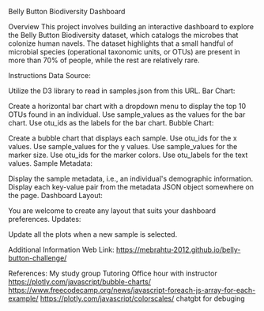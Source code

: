 Belly Button Biodiversity Dashboard

Overview
This project involves building an interactive dashboard to explore the Belly Button Biodiversity dataset, which catalogs the microbes that colonize human navels. The dataset highlights that a small handful of microbial species (operational taxonomic units, or OTUs) are present in more than 70% of people, while the rest are relatively rare.

Instructions
Data Source:

Utilize the D3 library to read in samples.json from this URL.
Bar Chart:

Create a horizontal bar chart with a dropdown menu to display the top 10 OTUs found in an individual.
Use sample_values as the values for the bar chart.
Use otu_ids as the labels for the bar chart.
Bubble Chart:

Create a bubble chart that displays each sample.
Use otu_ids for the x values.
Use sample_values for the y values.
Use sample_values for the marker size.
Use otu_ids for the marker colors.
Use otu_labels for the text values.
Sample Metadata:

Display the sample metadata, i.e., an individual's demographic information.
Display each key-value pair from the metadata JSON object somewhere on the page.
Dashboard Layout:

You are welcome to create any layout that suits your dashboard preferences.
Updates:

Update all the plots when a new sample is selected.

Additional Information
Web Link: https://mebrahtu-2012.github.io/belly-button-challenge/

References:
My study group
Tutoring
Office hour with instructor
https://plotly.com/javascript/bubble-charts/
https://www.freecodecamp.org/news/javascript-foreach-js-array-for-each-example/
https://plotly.com/javascript/colorscales/
chatgbt for debuging 
